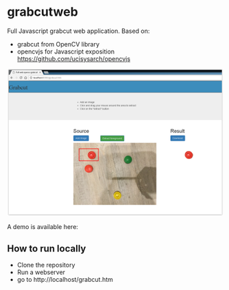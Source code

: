 # grabcutweb
Full Javascript grabcut web application. Based on:
* grabcut from OpenCV library
* opencvjs for Javascript exposition https://github.com/ucisysarch/opencvjs

![Screenshot](screenshot.png)


A demo is available here:


## How to run locally
- Clone the repository
- Run a webserver
- go to http://localhost/grabcut.htm
